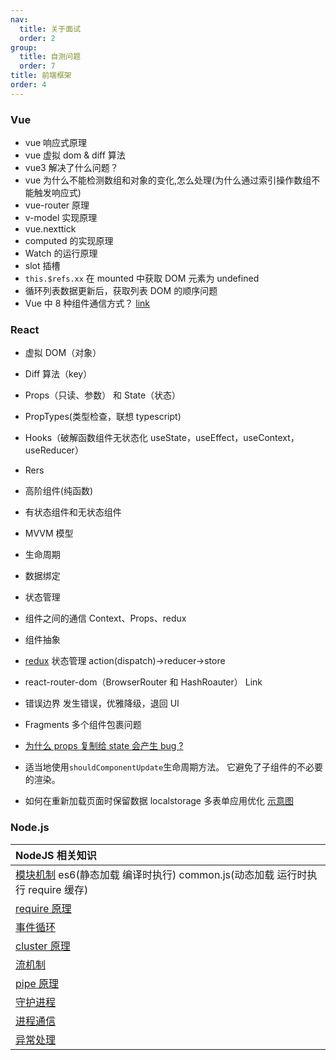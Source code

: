 ```yaml
---
nav:
  title: 关于面试
  order: 2
group:
  title: 自测问题
  order: 7
title: 前端框架
order: 4
---
```


### Vue

- vue 响应式原理
- vue 虚拟 dom & diff 算法
- vue3 解决了什么问题？
- vue 为什么不能检测数组和对象的变化,怎么处理(为什么通过索引操作数组不能触发响应式)
- vue-router 原理
- v-model 实现原理
- vue.nexttick
- computed 的实现原理
- Watch 的运行原理
- slot 插槽
- `this.$refs.xx` 在 mounted 中获取 DOM 元素为 undefined
- 循环列表数据更新后，获取列表 DOM 的顺序问题
- Vue 中 8 种组件通信方式？ [link](./vue)

### React

- 虚拟 DOM（对象）
- Diff 算法（key）
- Props（只读、参数） 和 State（状态）
- PropTypes(类型检查，联想 typescript)
- Hooks（破解函数组件无状态化 useState，useEffect，useContext，useReducer）
- Rers
- 高阶组件(纯函数)
- 有状态组件和无状态组件
- MVVM 模型
- 生命周期
- 数据绑定
- 状态管理
- 组件之间的通信 Context、Props、redux
- 组件抽象
- [redux](https://tech.meituan.com/2017/07/14/redux-design-code.html) 状态管理 action(dispatch)→reducer→store
- react-router-dom（BrowserRouter 和 HashRoauter） Link
- 错误边界 发生错误，优雅降级，退回 UI
- Fragments 多个组件包裹问题
- [为什么 props 复制给 state 会产生 bug ?](https://zh-hans.reactjs.org/blog/2018/06/07/you-probably-dont-need-derived-state.html)

- 适当地使用`shouldComponentUpdate`生命周期方法。 它避免了子组件的不必要的渲染。
- 如何在重新加载页面时保留数据 localstorage 多表单应用优化 [示意图](https://image.fundebug.com/2019-05-31-10.png)

### Node.js

| NodeJS 相关知识                                                                                                             |
| :-------------------------------------------------------------------------------------------------------------------------- |
| [模块机制](https://juejin.cn/post/6844904030905303054) es6(静态加载 编译时执行) common.js(动态加载 运行时执行 require 缓存) |
| [require 原理](http://www.ruanyifeng.com/blog/2015/05/require.html)                                                         |
| [事件循环](https://learnku.com/articles/38802)                                                                              |
| [cluster 原理](https://www.cnblogs.com/dashnowords/p/10958457.html)                                                         |
| [流机制](https://www.barretlee.com/blog/2017/06/06/dive-to-nodejs-at-stream-module/)                                        |
| [pipe 原理](https://cloud.tencent.com/developer/article/1630068)                                                            |
| [守护进程](https://juejin.cn/post/6844903444839399438)                                                                      |
| [进程通信](http://www.ayqy.net/blog/nodejs进程间通信/)                                                                      |
| [异常处理](http://www.alloyteam.com/2013/12/node-js-series-exception-caught/)                                               |
